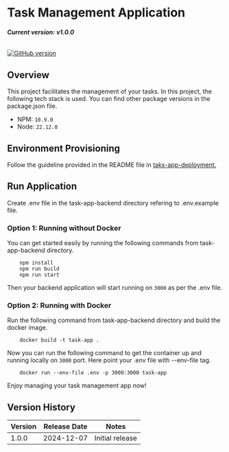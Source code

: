 # Task Management Application

###### **Current version: v1.0.0**

[![GitHub version](https://img.shields.io/badge/version-1.0.0-brightgreen.svg)](https://badge.fury.io/gh/bumuthu%2Ftask-management-app)


## Overview
This project facilitates the management of your tasks. In this project, the following tech stack is used. You can find other package versions in the package.json file.

- NPM: `10.9.0`
- Node: `22.12.0`


## Environment Provisioning

Follow the guideline provided in the README file in [taks-app-deployment.](https://github.com/bumuthu/task-management-app/tree/main/task-app-deployment)


## Run Application

Create .env file in the task-app-backend directory refering to .env.example file.

### Option 1: Running without Docker

You can get started easily by running the following commands from task-app-backend directory. 

        npm install
        npm run build
        npm run start

Then your backend application will start running on `3000` as per the .env file.


### Option 2: Running with Docker

Run the following command from task-app-backend directory and build the docker image.

        docker build -t task-app .

Now you can run the following command to get the container up and running locally on `3000` port. Here point your .env file with --env-file tag. 

        docker run --env-file .env -p 3000:3000 task-app


Enjoy managing your task management app now! 



## Version History

| Version | Release Date | Notes                        |
|---------|--------------|------------------------------|
| 1.0.0   | 2024-12-07   | Initial release              |
